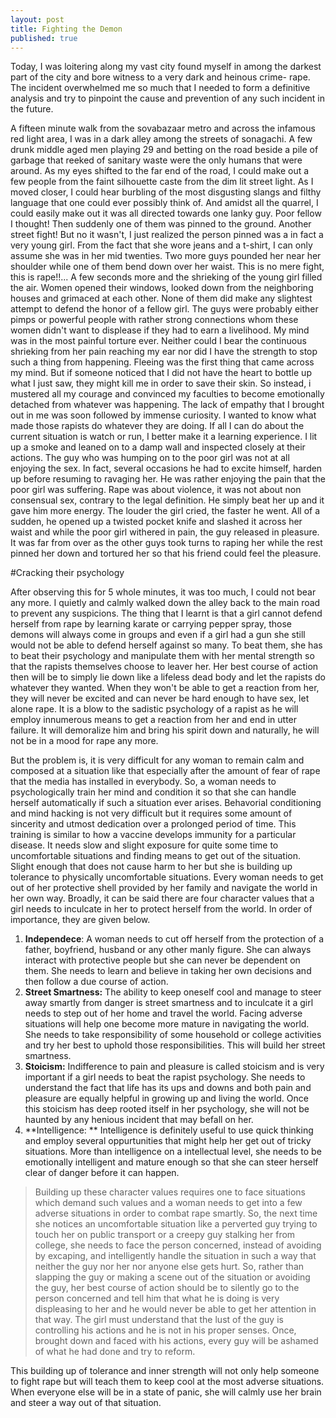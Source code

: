 ```yaml
---
layout: post
title: Fighting the Demon
published: true
---
```


Today, I was loitering along my vast city found myself in among the darkest part of the city and bore witness to a very dark and heinous crime- rape. The incident overwhelmed me so much that I needed  to form a definitive analysis and try to pinpoint the cause and prevention of any such incident in the future.

A fifteen minute walk from the sovabazaar metro and across the infamous red light area, I was in a dark alley among the streets of sonagachi. A few drunk middle aged men playing 29 and betting on the road beside a pile of garbage that reeked of sanitary waste were the only humans that were around. As my eyes shifted to the far end of the road, I could make out a few people from the faint silhouette caste from the dim lit street light. As I moved closer, I could hear burbling of the most disgusting slangs and filthy language that one could ever possibly think of. And amidst all the quarrel, I could easily make out it was all directed towards one lanky guy. Poor fellow I thought! Then suddenly one of them was pinned to the ground. Another street fight! 
But no it wasn't, I just realized the person pinned was a in fact a very young girl. From the fact that she wore jeans and a t-shirt, I can only assume she was in her mid twenties. Two more guys pounded her near her shoulder while one of them bend down over her waist. This is no mere fight, this is rape!!...
A few seconds more and the shrieking of the young girl filled the air. Women opened their windows, looked down from the neighboring houses and grimaced at each other. None of them did make any slightest attempt to defend the honor of a fellow girl. The guys were probably either pimps or powerful people with rather strong connections whom these women didn't want to displease if they had to earn a livelihood.
My mind was in the most painful torture ever. Neither could I bear the continuous shrieking from her pain reaching my ear nor did I have the strength to stop such a thing from happening. Fleeing was the first thing that came across my mind. But if someone noticed that I did not have the heart to bottle up what I just saw, they might kill me in order to save their skin.
So instead, i mustered all my courage and convinced my faculties to become emotionally detached from whatever was happening. The lack of empathy that I brought out in me was soon followed by immense curiosity. I wanted to know what made those rapists do whatever they are doing. If all I can do about the current situation is watch or run, I better make it a learning experience.
I lit up a smoke and leaned on to a damp wall and inspected closely at their actions. The guy who was humping on to the poor girl was not at all enjoying the sex. In fact, several occasions he had to excite himself, harden up before resuming to ravaging her. He was rather enjoying the pain that the poor girl was suffering. Rape was about violence, it was not about non consensual sex, contrary to the legal definition. He simply beat her up and it gave him more energy. The louder the girl cried, the faster he went. All of a sudden, he opened up a twisted pocket knife and slashed it across her waist and while the poor girl withered in pain, the guy released in pleasure. It was far from over as the other guys took turns to raping her while the rest pinned her down and tortured her so that his friend could feel the pleasure.

#Cracking their psychology

After observing this for 5 whole minutes, it was too much, I could not bear any more. I quietly and calmly walked down the alley back to the main road to prevent any suspicions. The thing that I learnt is that a girl cannot defend herself from rape by learning karate or carrying pepper spray, those demons will always come in groups and even if a girl had a gun she still would not be able to defend herself against so many. To beat them, she has to beat their psychology and manipulate them with her mental strength so that the rapists themselves choose to leaver her. Her best course of action then will be to simply lie down like a lifeless dead body and let the rapists do whatever they wanted. When they won't be able to get a reaction from her, they will never be excited and can never be hard enough to have sex, let alone rape. It is a blow to the sadistic psychology of a rapist as he will employ innumerous means to get a reaction from her and end in utter failure. It will demoralize him and bring his spirit down and naturally, he will not be in a mood for rape any more.

But the problem is, it is very difficult for any woman to remain calm and composed at a situation like that especially after the amount of fear of rape that the media has installed in everybody.
So, a woman needs to psychologically train her mind and condition it so that she can handle herself automatically if such a situation ever arises. Behavorial conditioning and mind hacking is not very difficult but it requires some amount of sincerity and utmost dedication over a prolonged period of time. This training is similar to how a vaccine develops immunity for a particular disease. It needs slow and slight exposure for quite some time to uncomfortable situations and finding means to get out of the situation. Slight enough that does not cause harm to her but she is building up tolerance to physically uncomfortable situations. Every woman needs to get out of her protective shell provided by her family and navigate the world in her own way. Broadly, it can be said there are four character values that a girl needs to inculcate in her to protect herself from the world. In order of importance, they are given below.

1. **Independece**: A woman needs to cut off herself from the protection of a father, boyfriend, husband or any other manly figure. She can always interact with protective people but she can never be dependent on them. She needs to learn and believe in taking her own decisions and then follow a due course of action. 
2. **Street Smartness:** The ability to keep oneself cool and manage to steer away smartly from danger is street smartness and to inculcate it a girl needs to step out of her home and travel the world. Facing adverse situations will help one become more mature in navigating the world. She needs to take responsibility of some household or college activities and try her best to uphold those responsibilities. This will build her street smartness.
3. **Stoicism:** Indifference to pain and pleasure is called stoicism and is very important if a girl needs to beat the rapist psychology. She needs to understand the fact that life has its ups and downs and both pain and pleasure are equally helpful in growing up and living the world. Once this stoicism has deep rooted itself in her psychology, she will not be haunted by any henious incident that may befall on her.
4. **Intelligence: ** Intelligence is definitely useful to use quick thinking and employ several oppurtunities that might help her get out of tricky situations. More than intelligence on a intellectual level, she needs to be emotionally intelligent and mature enough so that she can steer herself clear of danger before it can happen.

>Building up these character values requires one to face situations which demand such values and a woman needs to get into a few adverse situations in order to combat rape smartly. So, the next time she notices an uncomfortable situation like a perverted guy trying to touch her on public transport or a creepy guy stalking her from college, she needs to face the person concerned, instead of avoiding by excaping, and intelligently handle the situation in such a way that neither the guy nor her nor anyone else gets hurt. So, rather than slapping the guy or making a scene out of the situation or avoiding the guy, her best course of action should be to silently go to the person concerned and tell him that what he is doing is very displeasing to her and he would never be able to get her attention in that way. The girl must understand that the lust of the guy is controlling his actions and he is not in his proper senses. Once, brought down and faced with his actions, every guy will be ashamed of what he had done and try to reform. 

This building up of tolerance and inner strength will not only help someone to fight rape but will teach them to keep cool at the most adverse situations. When everyone else will be in a state of panic, she will calmly use her brain and steer a way out of that situation.



